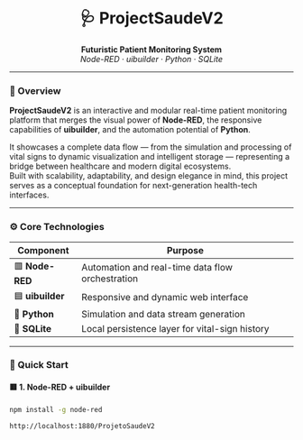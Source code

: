 <h1 align="center">🩺 ProjectSaudeV2</h1>

<p align="center">
  <b>Futuristic Patient Monitoring System</b><br>
  <i>Node-RED · uibuilder · Python · SQLite</i>
</p>

---

### 🧠 Overview
**ProjectSaudeV2** is an interactive and modular real-time patient monitoring platform that merges the visual power of **Node-RED**, the responsive capabilities of **uibuilder**, and the automation potential of **Python**.  

It showcases a complete data flow — from the simulation and processing of vital signs to dynamic visualization and intelligent storage — representing a bridge between healthcare and modern digital ecosystems.  
Built with scalability, adaptability, and design elegance in mind, this project serves as a conceptual foundation for next-generation health-tech interfaces.

---

### ⚙️ Core Technologies
| Component | Purpose |
|------------|----------|
| 🟥 **Node-RED** | Automation and real-time data flow orchestration |
| 🟦 **uibuilder** | Responsive and dynamic web interface |
| 🐍 **Python** | Simulation and data stream generation |
| 💾 **SQLite** | Local persistence layer for vital-sign history |

---

### 🚀 Quick Start

#### 🟥 1. Node-RED + uibuilder
```bash
npm install -g node-red

http://localhost:1880/ProjetoSaudeV2




